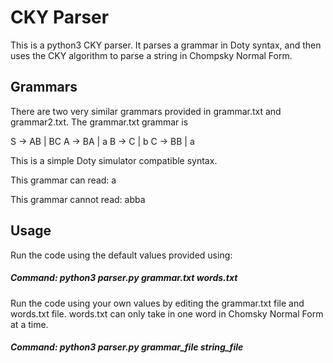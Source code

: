 # CKY Parser

This is a python3 CKY parser. It parses a grammar in Doty syntax, and then uses the CKY algorithm to parse a string in Chompsky Normal Form. 

## Grammars
There are two very similar grammars provided in grammar.txt and grammar2.txt. The grammar.txt grammar is

S -> AB | BC
A -> BA | a
B -> C | b
C -> BB | a

This is a simple Doty simulator compatible syntax.

This grammar can read: a

This grammar cannot read: abba

## Usage
Run the code using the default values provided using:
##### Command: python3 parser.py grammar.txt words.txt

Run the code using your own values by editing the grammar.txt file and words.txt file. 
words.txt can only take in one word in Chomsky Normal Form at a time.
##### Command: python3 parser.py grammar_file string_file

